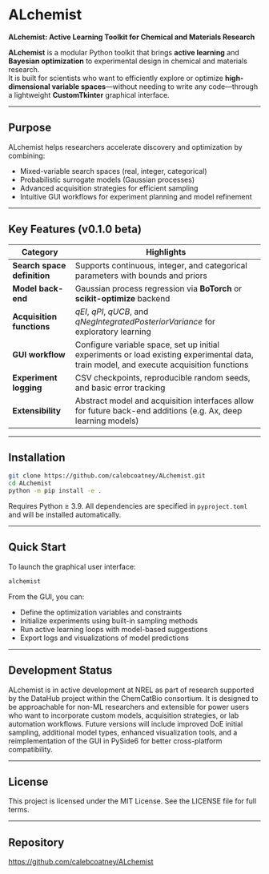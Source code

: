 # ALchemist
**ALchemist: Active Learning Toolkit for Chemical and Materials Research**

**ALchemist** is a modular Python toolkit that brings **active learning** and **Bayesian optimization** to experimental design in chemical and materials research.  
It is built for scientists who want to efficiently explore or optimize **high-dimensional variable spaces**—without needing to write any code—through a lightweight **CustomTkinter** graphical interface.

---

## Purpose

ALchemist helps researchers accelerate discovery and optimization by combining:

- Mixed-variable search spaces (real, integer, categorical)
- Probabilistic surrogate models (Gaussian processes)
- Advanced acquisition strategies for efficient sampling
- Intuitive GUI workflows for experiment planning and model refinement

---

## Key Features (v0.1.0 beta)

| Category | Highlights |
|----------|------------|
| **Search space definition** | Supports continuous, integer, and categorical parameters with bounds and priors |
| **Model back-end** | Gaussian process regression via **BoTorch** or **scikit-optimize** backend |
| **Acquisition functions** | *qEI*, *qPI*, *qUCB*, and *qNegIntegratedPosteriorVariance* for exploratory learning |
| **GUI workflow** | Configure variable space, set up initial experiments or load existing experimental data, train model, and execute acquisition functions |
| **Experiment logging** | CSV checkpoints, reproducible random seeds, and basic error tracking |
| **Extensibility** | Abstract model and acquisition interfaces allow for future back-end additions (e.g. Ax, deep learning models)

---

## Installation

```bash
git clone https://github.com/calebcoatney/ALchemist.git
cd ALchemist
python -m pip install -e .
```

Requires Python ≥ 3.9. All dependencies are specified in `pyproject.toml` and will be installed automatically.

---

## Quick Start

To launch the graphical user interface:

```bash
alchemist
```

From the GUI, you can:

- Define the optimization variables and constraints
- Initialize experiments using built-in sampling methods
- Run active learning loops with model-based suggestions
- Export logs and visualizations of model predictions

---

## Development Status

ALchemist is in active development at NREL as part of research supported by the DataHub project within the ChemCatBio consortium. It is designed to be approachable for non-ML researchers and extensible for power users who want to incorporate custom models, acquisition strategies, or lab automation workflows. Future versions will include improved DoE initial sampling, additional model types, enhanced visualization tools, and a reimplementation of the GUI in PySide6 for better cross-platform compatibility.

---

## License

This project is licensed under the MIT License. See the LICENSE file for full terms.

---

## Repository

<https://github.com/calebcoatney/ALchemist>

